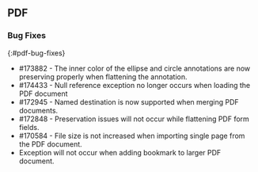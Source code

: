 ## PDF

### Bug Fixes
{:#pdf-bug-fixes} 

* \#173882 - The inner color of the ellipse and circle annotations are now preserving properly when flattening the annotation.
* \#174433 - Null reference exception no longer occurs when loading the PDF document
* \#172945 - Named destination is now supported when merging PDF documents.
* \#172848 - Preservation issues will not occur while flattening PDF form fields.
* \#170584 - File size is not increased when importing single page from the PDF document. 
* Exception will not occur when adding bookmark to larger PDF document. 
